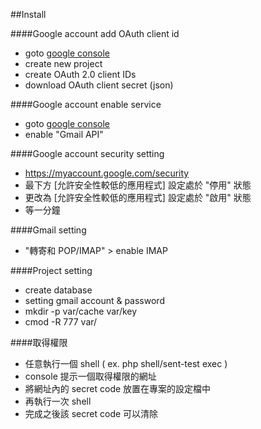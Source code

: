 ##Install

####Google account add OAuth client id
- goto [google console](https://console.developers.google.com/apis/credentials)
- create new project
- create OAuth 2.0 client IDs
- download OAuth client secret (json)

####Google account enable service
- goto [google console](https://console.developers.google.com/apis/credentials)
- enable "Gmail API"

####Google account security setting
- https://myaccount.google.com/security
- 最下方 [允許安全性較低的應用程式] 設定處於 "停用" 狀態
- 更改為 [允許安全性較低的應用程式] 設定處於 "啟用" 狀態
- 等一分鐘

####Gmail setting
- "轉寄和 POP/IMAP" > enable IMAP

####Project setting
- create database
- setting gmail account & password
- mkdir -p var/cache var/key
- cmod -R 777 var/

####取得權限
- 任意執行一個 shell ( ex. php shell/sent-test exec )
- console 提示一個取得權限的網址
- 將網址內的 secret code 放置在專案的設定檔中
- 再執行一次 shell
- 完成之後該 secret code 可以清除
